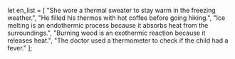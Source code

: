 let en_list = [
    "She wore a thermal sweater to stay warm in the freezing weather.",
    "He filled his thermos with hot coffee before going hiking.",
    "Ice melting is an endothermic process because it absorbs heat from the surroundings.",
    "Burning wood is an exothermic reaction because it releases heat.",
    "The doctor used a thermometer to check if the child had a fever."
];
